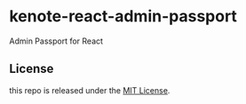 # kenote-react-admin-passport

Admin Passport for React


## License

this repo is released under the [MIT License](https://github.com/thondery/kenote-react-admin-passport/blob/master/LICENSE).